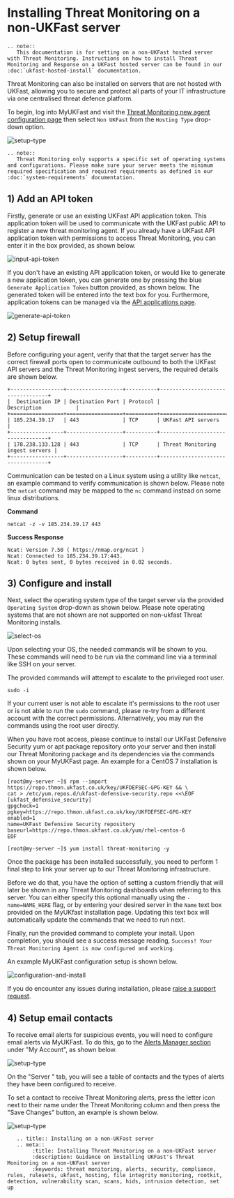 # Installing Threat Monitoring on a non-UKFast server

```eval_rst
.. note::
   This documentation is for setting on a non-UKFast hosted server with Threat Monitoring. Instructions on how to install Threat Monitoring and Response on a UKFast hosted server can be found in our :doc:`ukfast-hosted-install` documentation.
```

Threat Monitoring can also be installed on servers that are not hosted with UKFast, allowing you to secure and protect all parts of your IT infrastructure via one centralised threat defence platform.

To begin, log into MyUKFast and visit the [Threat Monitoring new agent configuration page](https://my.ukfast.co.uk/threat-monitoring/configuration) then select `Non UKFast` from the `Hosting Type` drop-down option.

![setup-type](files/setup-type.png)

```eval_rst
.. note::
   Threat Monitoring only supports a specific set of operating systems and configurations. Please make sure your server meets the minimum required specification and required requirements as defined in our :doc:`system-requirements` documentation.
```

## 1) Add an API token

Firstly, generate or use an existing UKFast API application token. This application token will be used to communicate with the UKFast public API to register a new threat monitoring agent. If you already have a UKFast API application token with permissions to access Threat Monitoring, you can enter it in the box provided, as shown below.

![input-api-token](files/setup-apikey-example.png)

If you don't have an existing API application token, or would like to generate a new application token, you can generate one by pressing the blue `Generate Application Token` button provided, as shown below. The generated token will be entered into the text box for you. Furthermore, application tokens can be managed via the [API applications page](https://my.ukfast.co.uk/applications/index.php).

![generate-api-token](files/setup-apikey.png)

## 2) Setup firewall

Before configuring your agent, verify that that the target server has the correct firewall ports open to communicate outbound to both the UKFast API servers and the Threat Monitoring ingest servers, the required details are shown below.

```eval_rst
+-----------------+------------------+----------+----------------------------------+
|  Destination IP | Destination Port | Protocol |            Description           |
+=================+==================+==========+==================================+
| 185.234.39.17   | 443              | TCP      | UKFast API servers               |
+-----------------+------------------+----------+----------------------------------+
| 178.238.133.128 | 443              | TCP      | Threat Monitoring ingest servers |
+-----------------+------------------+----------+----------------------------------+
```

Communication can be tested on a Linux system using a utility like `netcat`, an example command to verify communication is shown below. Please note the `netcat` command may be mapped to the `nc` command instead on some linux distributions.

**Command**

```
netcat -z -v 185.234.39.17 443
```

**Success Response**

```
Ncat: Version 7.50 ( https://nmap.org/ncat )
Ncat: Connected to 185.234.39.17:443.
Ncat: 0 bytes sent, 0 bytes received in 0.02 seconds.
```


## 3) Configure and install

Next, select the operating system type of the target server via the provided  `Operating System` drop-down as shown below. Please note operating systems that are not shown are not supported on non-ukfast Threat Monitoring installs.

![select-os](files/setup-centos.png)

Upon selecting your OS, the needed commands will be shown to you. These commands will need to be run via the command line via a terminal like SSH on your server.

The provided commands will attempt to escalate to the privileged root user.

```
sudo -i
```

If your current user is not able to escalate it's permissions to the root user or is not able to run the `sudo` command, please re-try from a different account with the correct permissions. Alternatively, you may run the commands using the root user directly.

When you have root access, please continue to install our UKFast Defensive Security yum or apt package repository onto your server and then install our Threat Monitoring package and its dependencies via the commands shown on your MyUKFast page. An example for a CentOS 7 installation is shown below.

```
[root@my-server ~]$ rpm --import https://repo.thmon.ukfast.co.uk/key/UKFDEFSEC-GPG-KEY && \
cat > /etc/yum.repos.d/ukfast-defensive-security.repo <<\EOF
[ukfast_defensive_security]
gpgcheck=1
pgkey=https://repo.thmon.ukfast.co.uk/key/UKFDEFSEC-GPG-KEY
enabled=1
name=UKFast Defensive Security repository
baseurl=https://repo.thmon.ukfast.co.uk/yum/rhel-centos-6
EOF
```

```
[root@my-server ~]$ yum install threat-monitoring -y
```

Once the package has been installed successfully, you need to perform 1 final step to link your server up to our Threat Monitoring infrastructure.

Before we do that, you have the option of setting a custom friendly that will later be shown in any Threat Monitoring dashboards when referring to this server. You can either specify this optional manually using the `-name=NAME_HERE` flag, or by entering your desired server in the `Name` text box provided on the MyUKfast installation page. Updating this text box will automatically update the commands that we need to run next.

Finally, run the provided command to complete your install. Upon completion, you should see a success message reading, `Success! Your Threat Monitoring Agent is now configured and working`.

An example MyUKFast configuration setup is shown below.

![configuration-and-install](files/setup-instructions-and-name.png)

If you do encounter any issues during installation, please [raise a support request](https://my.ukfast.co.uk/pss/create).

## 4) Setup email contacts

To receive email alerts for suspicious events, you will need to configure email alerts via MyUKFast. To do this, go to the [Alerts Manager section](https://my.ukfast.co.uk/alerts-manager/index.php) under "My Account", as shown below.

![setup-type](files/setup-alerts-manager.png)

On the "Server " tab, you will see a table of contacts and the types of alerts they have been configured to receive.

To set a contact to receive Threat Monitoring alerts, press the letter icon next to their name under the Threat Monitoring column and then press the "Save Changes" button, an example is shown below.

![setup-type](files/setup-contacts.png)


```eval_rst
   .. title:: Installing on a non-UKFast server
   .. meta::
        :title: Installing Threat Monitoring on a non-UKFast server
        :description: Guidance on installing UKFast's Threat Monitoring on a non-UKFast server
        :keywords: threat monitoring, alerts, security, compliance, rules, rulesets, ukfast, hosting, file integrity monitoring, rootkit, detection, vulnerability scan, scans, hids, intrusion detection, set up
